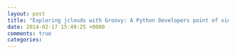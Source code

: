 ```yaml
---
layout: post
title: "Exploring jclouds with Groovy: A Python Developers point of view"
date: 2014-02-17 15:49:25 +0000
comments: true
categories: 
---
```

